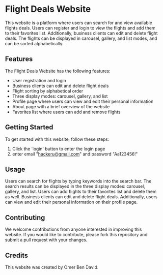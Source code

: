 # Flight Deals Website

This website is a platform where users can search for and view available flights deals. Users can register and login to view the flights and add them to their favorites list. Additionally, business clients can edit and delete flight deals. The flights can be displayed in carousel, gallery, and list modes, and can be sorted alphabetically.

## Features

The Flight Deals Website has the following features:

- User registration and login
- Business clients can edit and delete flight deals
- Flight sorting by alphabetical order
- Three display modes: carousel, gallery, and list
- Profile page where users can view and edit their personal information
- About page with a brief overview of the website
- Favorites list where users can add and remove flights

## Getting Started

To get started with this website, follow these steps:

1. Click the 'login' button to enter the login page
2. enter email "hackeru@gmail.com" and password "Aa123456!"

## Usage

Users can search for flights by typing keywords into the search bar. The search results can be displayed in the three display modes: carousel, gallery, and list. Users can add flights to their favorites list and delete them as well. Business clients can edit and delete flight deals. Additionally, users can view and edit their personal information on their profile page.

## Contributing

We welcome contributions from anyone interested in improving this website. If you would like to contribute, please fork this repository and submit a pull request with your changes.

## Credits

This website was created by Omer Ben David.
